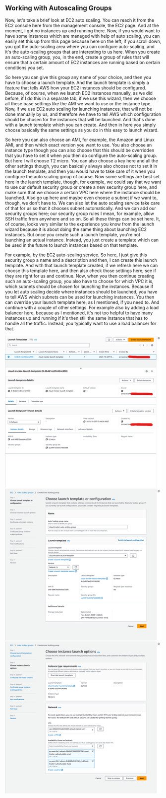 ## Working with Autoscaling Groups

Now, let's take a brief look at EC2 auto scaling. You can reach it from the EC2 console here from the management console, the EC2 page. And at the moment, I got no instances up and running there. Now, if you would want to have some instances which are managed with help of auto scaling, you can easily set this up from this page because here on the left, if you scroll down, you got the auto-scaling area where you can configure auto-scaling, and it's the auto-scaling groups that are interesting to us here. When you create an auto-scaling group, you, in the end, create a group of rules that will ensure that a certain amount of EC2 instances are running based on certain conditions you set.

So here you can give this group any name of your choice, and then you have to choose a launch template. And the launch template is simply a feature that tells AWS how your EC2 instances should be configured. Because, of course, when we launch EC2 instances manually, as we did before, if I do this in a separate tab, if we use this wizard, then we choose all these base settings like the AMI we want to use or the instance type. Now, if we use EC2 auto scaling for launching instances, that will not be done manually by us, and therefore we have to tell AWS which configuration should be chosen for the instances that will be launched. And that's done with a launch template which you can create. And then in here you simply choose basically the same settings as you do in this easy to launch wizard.

So here you can also choose an AMI, for example, the Amazon and Linux AMI, and then which exact version you want to use. You also choose an instance type though you can also choose that this should be overridden that you have to set it when you then do configure the auto-scaling group. But here I will choose T2 micro. You can also choose a key here and all the other settings though, you can basically always also choose not to set it in the launch template, and then you would have to take care of it when you configure the auto scaling group of course. Now some settings are best set here in the launch template, though, for example, we could say that we want to use our default security group or create a new security group here, and make sure that we choose a certain VPC here where the instance should be launched. Also go up here and maybe even choose a subnet if we want to, though, we don't have to. We can also let the auto scaling service take care of that for us so that it chooses subnet automatically. And we can add our security groups here; our security group rules I mean, for example, allow SSH traffic from anywhere and so on. So all these things can be set here. It, of course, looks very similar to the experience you know from the launch wizard because it is about doing the same thing about launching EC2 instances. But once you create such a launch template, you're not launching an actual instance. Instead, you just create a template which can be used in the future to launch instances based on that template.

For example, by the EC2 auto-scaling service. So here, I just give this security group a name and a description and then, I can create this launch template. And with that launch template created, if we refresh here we can choose this template here, and then also check those settings here; see if they are right for us and continue. Now, when you then continue creating such an auto-scaling group, you also have to choose for which VPC it is, which subnets should be chosen for launching the instances. Because if you let auto scaling decide where instances should be launched, you have to tell AWS which subnets can be used for launching instances. You then can override your launch template here, as I mentioned, if you need to. And continue with a couple of other settings. For example also by adding a load balancer here, because as I mentioned, it's not too helpful to have many instances up and running if it's then still the same instance that has to handle all the traffic. Instead, you typically want to use a load balancer for that.

![](61-01.png)
![](61-02.png)
![](61-03.png)

